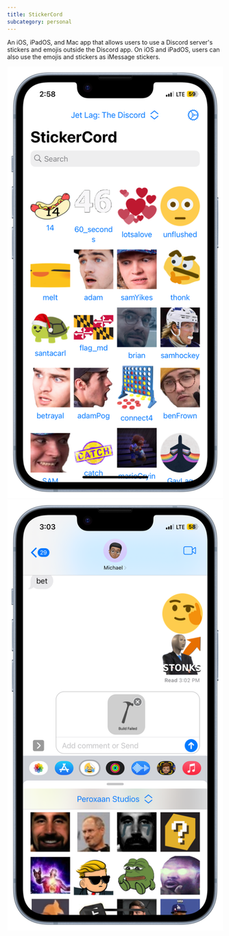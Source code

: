 ```yaml
---
title: StickerCord
subcategory: personal
---
```


An iOS, iPadOS, and Mac app that allows users to use a Discord server's stickers and emojis outside the Discord app. On iOS and iPadOS, users can also use the emojis and stickers as iMessage stickers.

<div class="grid-img-ctr">
    <img src="images/stickercordApp.png">
    <img src="images/stickercordiMessage.png">
</div>
